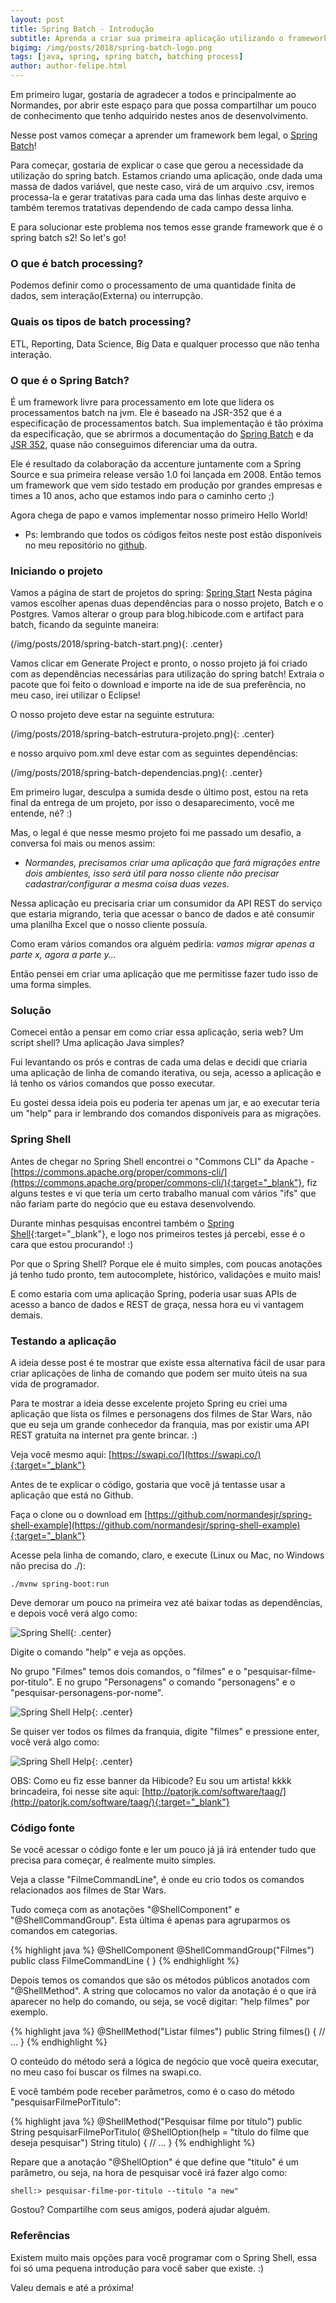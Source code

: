 ```yaml
---
layout: post
title: Spring Batch - Introdução
subtitle: Aprenda a criar sua primeira aplicação utilizando o framework Spring Batch.
bigimg: /img/posts/2018/spring-batch-logo.png
tags: [java, spring, spring batch, batching process]
author: author-felipe.html
---
```

Em primeiro lugar, gostaria de agradecer a todos e principalmente ao Normandes, por abrir este espaço para que possa compartilhar um pouco de conhecimento que tenho adquirido nestes anos de desenvolvimento.

Nesse post vamos começar a aprender um framework bem legal, o [Spring Batch]!

Para começar, gostaria de explicar o case que gerou a necessidade da utilização do spring batch. Estamos criando uma aplicação, onde dada uma massa de dados variável, que neste caso, virá de um arquivo .csv, iremos processa-la e gerar tratativas para cada uma das linhas deste arquivo e também teremos tratativas dependendo de cada campo dessa linha.

E para solucionar este problema nos temos esse grande framework que é o spring batch s2! So let's go!

### O que é batch processing?

Podemos definir como o processamento de uma quantidade finita de dados, sem interação(Externa) ou interrupção.

### Quais os tipos de batch processing?

ETL, Reporting, Data Science, Big Data e qualquer processo que não tenha interação.

### O que é o Spring Batch?

É um framework livre para processamento em lote que lidera os processamentos batch na jvm. Ele é baseado na JSR-352 que é a especificação de processamentos batch. Sua implementação é tão próxima da especificação, que se abrirmos a documentação do [Spring Batch] e da [JSR 352], quase não conseguimos diferenciar uma da outra.

Ele é resultado da colaboração da accenture juntamente com a Spring Source e sua primeira release versão 1.0 foi lançada em 2008. Então temos um framework que vem sido testado em produção por grandes empresas e times a 10 anos, acho que estamos indo para o caminho certo ;)

Agora chega de papo e vamos implementar nosso primeiro Hello World!

- Ps: lembrando que todos os códigos feitos neste post estão disponíveis no meu repositório no [github].

### Iniciando o projeto

Vamos a página de start de projetos do spring: [Spring Start]
Nesta página vamos escolher apenas duas dependências para o nosso projeto, Batch e o Postgres.
Vamos alterar o group para blog.hibicode.com e artifact para batch, ficando da seguinte maneira:

(/img/posts/2018/spring-batch-start.png){: .center}

Vamos clicar em Generate Project e pronto, o nosso projeto já foi criado com as dependências necessárias para utilização do spring batch!
Extraia o pacote que foi feito o download e importe na ide de sua preferência, no meu caso, irei utilizar o Eclipse!

O nosso projeto deve estar na seguinte estrutura:

(/img/posts/2018/spring-batch-estrutura-projeto.png){: .center}

e nosso arquivo pom.xml deve estar com as seguintes dependências:

(/img/posts/2018/spring-batch-dependencias.png){: .center}

Em primeiro lugar, desculpa a sumida desde o último post, estou na reta final da entrega de um projeto, por isso o desaparecimento, você me entende, né? :)

Mas, o legal é que nesse mesmo projeto foi me passado um desafio, a conversa foi mais ou menos assim:

- _Normandes, precisamos criar uma aplicação que fará migrações entre dois ambientes, isso será útil para nosso cliente não precisar cadastrar/configurar a mesma coisa duas vezes._

Nessa aplicação eu precisaria criar um consumidor da API REST do serviço que estaria migrando,  teria que acessar o banco de dados e até consumir uma planilha Excel que o nosso cliente possuía.

Como eram vários comandos ora alguém pediria: _vamos migrar apenas a parte x, agora a parte y..._ 

Então pensei em criar uma aplicação que me permitisse fazer tudo isso de uma forma simples.

### Solução

Comecei então a pensar em como criar essa aplicação, seria web? Um script shell? Uma aplicação Java simples?

Fui levantando os prós e contras de cada uma delas e decidi que criaria uma aplicação de linha de comando iterativa, ou seja, acesso a aplicação e lá tenho os vários comandos que posso executar.

Eu gostei dessa ideia pois eu poderia ter apenas um jar, e ao executar teria um "help" para ir lembrando dos comandos disponíveis para as migrações.

### Spring Shell

Antes de chegar no Spring Shell encontrei o "Commons CLI" da Apache - [https://commons.apache.org/proper/commons-cli/](https://commons.apache.org/proper/commons-cli/){:target="_blank"}, fiz alguns testes e vi que teria um certo trabalho manual com vários "ifs" que não fariam parte do negócio que eu estava desenvolvendo.

Durante minhas pesquisas encontrei também o [Spring Shell](https://projects.spring.io/spring-shell/){:target="_blank"}, e logo nos primeiros testes já percebi, esse é o cara que estou procurando! :)

Por que o Spring Shell? Porque ele é muito simples, com poucas anotações já tenho tudo pronto, tem autocomplete, histórico, validações e muito mais!

E como estaria com uma aplicação Spring, poderia usar suas APIs de acesso a banco de dados e  REST de graça, nessa hora eu vi vantagem demais.

### Testando a aplicação

A ideia desse post é te mostrar que existe essa alternativa fácil de usar para criar aplicações de linha de comando que podem ser muito úteis na sua vida de programador.

Para te mostrar a ideia desse excelente projeto Spring eu criei uma aplicação que lista os filmes e personagens dos filmes de Star Wars, não que eu seja um grande conhecedor da franquia, mas por existir uma API REST gratuita na internet pra gente brincar. :)

Veja você mesmo aqui: [https://swapi.co/](https://swapi.co/){:target="_blank"}

Antes de te explicar o código, gostaria que você já tentasse usar a aplicação que está no Github.

Faça o clone ou o download em [https://github.com/normandesjr/spring-shell-example](https://github.com/normandesjr/spring-shell-example){:target="_blank"}

Acesse pela linha de comando, claro, e execute (Linux ou Mac, no Windows não precisa do ./):

~~~
./mvnw spring-boot:run
~~~

Deve demorar um pouco na primeira vez até baixar todas as dependências, e depois você verá algo como:

![Spring Shell](/img/posts/2017/spring-shell-print-inicial.png){: .center}

Digite o comando "help" e veja as opções. 

No grupo "Filmes" temos dois comandos, o "filmes" e o "pesquisar-filme-por-titulo". E no grupo "Personagens" o comando "personagens" e o "pesquisar-personagens-por-nome".

![Spring Shell Help](/img/posts/2017/spring-shell-help.png){: .center}

Se quiser ver todos os filmes da franquia, digite "filmes" e pressione enter, você verá algo como:

![Spring Shell Help](/img/posts/2017/spring-shell-filmes.png){: .center}

OBS: Como eu fiz esse banner da Hibicode? Eu sou um artista! kkkk brincadeira, foi nesse site aqui: [http://patorjk.com/software/taag/](http://patorjk.com/software/taag/){:target="_blank"}

### Código fonte

Se você acessar o código fonte e ler um pouco já já irá entender tudo que precisa para começar, é realmente muito simples.

Veja a classe "FilmeCommandLine", é onde eu crio todos os comandos relacionados aos filmes de Star Wars.

Tudo começa com as anotações "@ShellComponent" e "@ShellCommandGroup". Esta última é apenas para agruparmos os comandos em categorias.

{% highlight java %}
@ShellComponent
@ShellCommandGroup("Filmes")
public class FilmeCommandLine {
}
{% endhighlight %}

Depois temos os comandos que são os métodos públicos anotados com "@ShellMethod". A string que colocamos no valor da anotação é o que irá aparecer no help do comando, ou seja, se você digitar: "help filmes" por exemplo.

{% highlight java %}
@ShellMethod("Listar filmes")
public String filmes() {
  // ...
}
{% endhighlight %}

O conteúdo do método será a lógica de negócio que você queira executar, no meu caso foi buscar os filmes na swapi.co.

E você também pode receber parâmetros, como é o caso do método "pesquisarFilmePorTitulo":

{% highlight java %}
@ShellMethod("Pesquisar filme por título")
public String pesquisarFilmePorTitulo(
    @ShellOption(help = "título do filme que deseja pesquisar") String titulo) {
  // ...
}
{% endhighlight %}

Repare que a anotação "@ShellOption" é que define que "titulo" é um parâmetro, ou seja, na hora de pesquisar você irá fazer algo como:

~~~
shell:> pesquisar-filme-por-titulo --titulo "a new"
~~~

Gostou? Compartilhe com seus amigos, poderá ajudar alguém.

### Referências

Existem muito mais opções para você programar com o Spring Shell, essa foi só uma pequena introdução para você saber que existe. :)

Valeu demais e até a próxima!

[Spring Batch]: <https://docs.spring.io/spring-batch/4.0.x/reference/html/spring-batch-intro.html#spring-batch-intro>
[JSR 352]: <https://jcp.org/en/jsr/detail?id=352>
[github]: <https://github.com/FelipeESSousa/batch>
[Spring Start]: <https://start.spring.io>